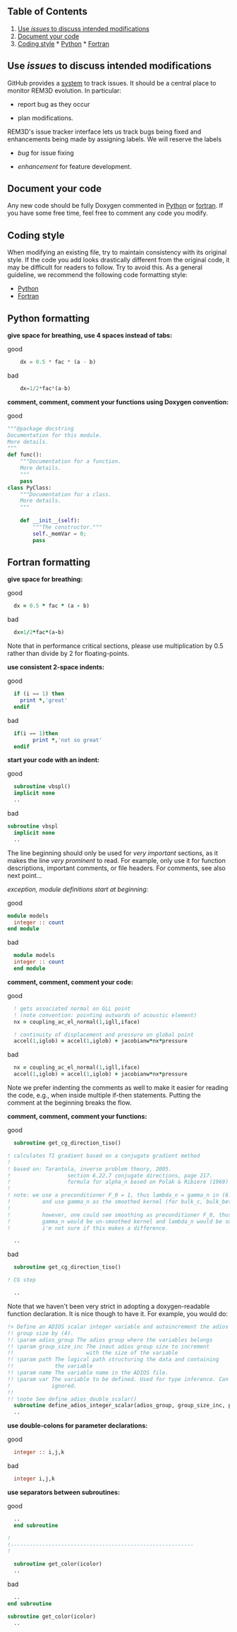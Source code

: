 Table of Contents
-----------------

  1. [Use *issues* to discuss intended modifications](#use-issues-to-discuss-any-intended-modifications)
  2. [Document your code](#document-your-code)
  3. [Coding style](#coding-style)
  	* [Python](#python-formatting)
  	* [Fortran](#fortran-formatting)

Use *issues* to discuss intended modifications
--------------------------------------------------

GitHub provides a [system](https://github.com/geodynamics/rem3d/issues) to track issues. It should be a central place to monitor REM3D evolution. In particular:

-   report bug as they occur

-   plan modifications.

REM3D's issue tracker interface lets us track bugs being fixed and enhancements being made by assigning labels. We will reserve the labels

-   *bug* for issue fixing

-   *enhancement* for feature development.


Document your code
------------------

Any new code should be fully Doxygen commented in [Python](#python-formatting) or [fortran](#fortran-formatting). If you have some free time, feel free to comment any code you modify.


Coding style
------------

When modifying an existing file, try to maintain consistency with its original style.  If the code you add looks drastically different from the original code, it may be difficult for readers to follow. Try to avoid this. As a general guideline, we recommend the following code formatting style:

  - [Python](#python-formatting)
  - [Fortran](#fortran-formatting)

Python formatting
------------------

**give space for breathing, use 4 spaces instead of tabs:**

good
~~~python
    dx = 0.5 * fac * (a - b)
~~~

bad
~~~python
	dx=1/2*fac*(a-b)
~~~

**comment, comment, comment your functions using Doxygen convention:**

good
~~~python
"""@package docstring
Documentation for this module.
More details.
"""
def func():
    """Documentation for a function.
    More details.
    """
    pass
class PyClass:
    """Documentation for a class.
    More details.
    """
   
    def __init__(self):
        """The constructor."""
        self._memVar = 0;
        pass
~~~


Fortran formatting
------------------

**give space for breathing:**

good
~~~fortran
  dx = 0.5 * fac * (a - b)
~~~

bad
~~~fortran
  dx=1/2*fac*(a-b)
~~~

Note that in performance critical sections, please use multiplication by 0.5 rather than divide by 2 for floating-points.

**use consistent 2-space indents:**

good
~~~fortran
  if (i == 1) then
    print *,'great'
  endif
~~~

bad
~~~fortran
  if(i == 1)then
        print *,'not so great'
  endif
~~~

**start your code with an indent:**

good
~~~fortran
  subroutine vbspl()
  implicit none
  ..
~~~

bad
~~~fortran
subroutine vbspl
  implicit none
  ..
~~~

The line beginning should only be used for *very important* sections, as it makes the line *very prominent* to read.
For example, only use it for function descriptions, important comments, or file headers. For comments, see also next point...

*exception, module definitions start at beginning:*

good
~~~fortran
module models
  integer :: count
end module
~~~

bad
~~~fortran
  module models
  integer :: count
  end module  
~~~

**comment, comment, comment your code:**

good
~~~fortran  
  ! gets associated normal on GLL point
  ! (note convention: pointing outwards of acoustic element)
  nx = coupling_ac_el_normal(1,igll,iface)

  ! continuity of displacement and pressure on global point
  accel(1,iglob) = accel(1,iglob) + jacobianw*nx*pressure  
~~~

bad
~~~fortran
  nx = coupling_ac_el_normal(1,igll,iface)
  accel(1,iglob) = accel(1,iglob) + jacobianw*nx*pressure
~~~

Note we prefer indenting the comments as well to make it easier for reading the code, e.g., when inside multiple if-then statements. Putting the comment at the beginning breaks the flow.

**comment, comment, comment your functions:**

good
~~~fortran
  subroutine get_cg_direction_tiso()

! calculates TI gradient based on a conjugate gradient method
!
! based on: Tarantola, inverse problem theory, 2005.
!                  section 6.22.7 conjugate directions, page 217.
!                  formula for alpha_n based on Polak & Ribiere (1969)
!
! note: we use a preconditioner F_0 = 1, thus lambda_n = gamma_n in (6.322)
!          and use gamma_n as the smoothed kernel (for bulk_c, bulk_betav,..).
!
!          however, one could see smoothing as preconditioner F_0, thus
!          gamma_n would be un-smoothed kernel and lambda_n would be smoothed one...
!          i'm not sure if this makes a difference.

  ..
~~~

bad
~~~fortran
  subroutine get_cg_direction_tiso()

! CG step

  ..
~~~

Note that we haven't been very strict in adopting a doxygen-readable function declaration. It is nice though to have it.
For example, you would do:
~~~fortran
!> Define an ADIOS scalar integer variable and autoincrement the adios
!! group size by (4).
!! \param adios_group The adios group where the variables belongs
!! \param group_size_inc The inout adios group size to increment
!!                       with the size of the variable
!! \param path The logical path structuring the data and containing
!!             the variable
!! \param name The variable name in the ADIOS file.
!! \param var The variable to be defined. Used for type inference. Can be
!             ignored.
!!
!! \note See define_adios_double_scalar()
  subroutine define_adios_integer_scalar(adios_group, group_size_inc, path, name, var)
  ..
~~~


**use double-colons for parameter declarations:**

good
~~~fortran
  integer :: i,j,k
~~~

bad
~~~fortran
  integer i,j,k
~~~

**use separators between subroutines:**

good
~~~fortran
  ..
  end subroutine

!
!----------------------------------------------------------
!

  subroutine get_color(icolor)
  ..
~~~

bad
~~~fortran
  ..
end subroutine

subroutine get_color(icolor)
  ..
~~~

